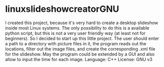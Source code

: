 # linuxslideshowcreatorGNU
I created this project, because it's very hard to create a desktop slideshow inside most Linux systems. The only possibility to do this is a available python script, but this is not a very user friendly way (at least not for beginners).  So I decided to start up this little project.  The user should enter a path to a directory with picture files in it, the program reads out the locations, filter out the image files, and create the corresponding .xml file for the slideshow.  May the program could be extended by a GUI and also allow to input the time for each image.  Language: C++ License: GNU v3
